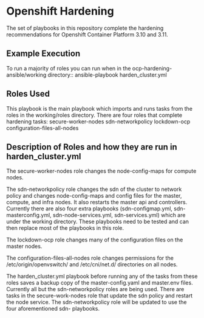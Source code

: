 # Openshift Hardening
The set of playbooks in this repository complete the hardening recommendations for Openshift Container Platform 3.10 and 3.11.

## Example Execution
To run a majority of roles you can run when in the ocp-hardening-ansible/working directory::
ansible-playbook harden_cluster.yml

## Roles Used
This playbook is the main playbook which imports and runs tasks from the roles in the working/roles directory.
There are four roles that complete hardening tasks:
secure-worker-nodes
sdn-networkpolicy
lockdown-ocp
configuration-files-all-nodes

## Description of Roles and how they are run in harden_cluster.yml
The secure-worker-nodes role changes the node-config-maps for compute nodes.

The sdn-networkpolicy role changes the sdn of the cluster to network policy and changes node-config-maps
and config files for the master, compute, and infra nodes. It also restarts the master api and controllers.
Currently there are also four extra playbooks (sdn-configmap.yml, sdn-masterconfig.yml, sdn-node-services.yml, sdn-services.yml) which are under the working directory. These playbooks need to be tested and can then replace most of the playbooks in this role.

The lockdown-ocp role changes many of the configuration files on the master nodes. 

The configuration-files-all-nodes role changes permissions for the /etc/origin/openvswitch/ and /etc/cni/net.d/ directories on all nodes. 

The harden_cluster.yml playbook before running any of the tasks from these roles saves a backup copy of the master-config.yaml and master.env files. Currently all but the sdn-networkpolicy roles are being used. There are tasks in the secure-work-nodes role that update the sdn policy and restart the node service.
The sdn-networkpolicy role will be updated to use the four aforementioned sdn- playbooks. 
